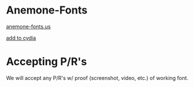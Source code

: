 # Anemone-Fonts

[anemone-fonts.us](https://anemone-fonts.us/)

[add to cydia](https://cydia.saurik.com/api/share#?source=https://anemone-fonts.us/)

# Accepting P/R's

We will accept any P/R's w/ proof (screenshot, video, etc.) of working font. 


